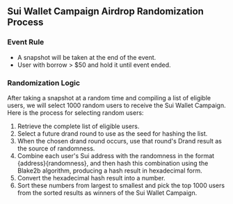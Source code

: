 ## Sui Wallet Campaign Airdrop Randomization Process

### Event Rule

- A snapshot will be taken at the end of the event.
- User with borrow > $50 and hold it until event ended.

### Randomization Logic

After taking a snapshot at a random time and compiling a list of eligible users, we will select 1000 random users to receive the Sui Wallet Campaign. Here is the process for selecting random users:

1. Retrieve the complete list of eligible users.
2. Select a future drand round to use as the seed for hashing the list.
3. When the chosen drand round occurs, use that round's Drand result as the source of randomness.
4. Combine each user's Sui address with the randomness in the format {address}{randomness}, and then hash this combination using the Blake2b algorithm, producing a hash result in hexadecimal form.
5. Convert the hexadecimal hash result into a number.
6. Sort these numbers from largest to smallest and pick the top 1000 users from the sorted results as winners of the Sui Wallet Campaign.
